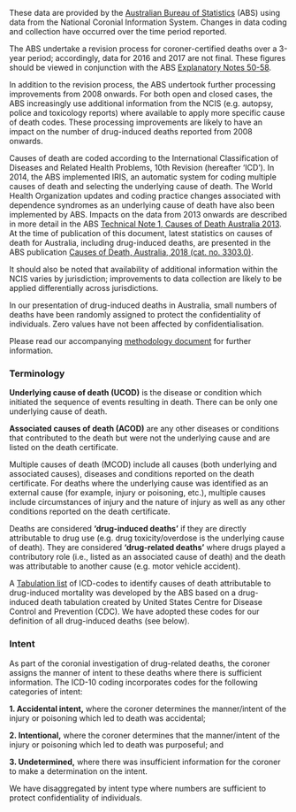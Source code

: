 These data are provided by the [Australian Bureau of Statistics](http://www.abs.gov.au/) (ABS) using data from the National Coronial Information System. Changes in data coding and collection have occurred over the time period reported. 

The ABS undertake a revision process for coroner-certified deaths over a 3-year period; accordingly, data for 2016 and 2017 are not final. These figures should be viewed in conjunction with the ABS [Explanatory Notes 50-58](http://www.abs.gov.au/AUSSTATS/abs@.nsf/Lookup/3303.0Explanatory%20Notes12016?OpenDocument).

In addition to the revision process, the ABS undertook further processing improvements from 2008 onwards. For both open and closed cases, the ABS increasingly use additional information from the NCIS (e.g. autopsy, police and toxicology reports) where available to apply more specific cause of death codes. These processing improvements are likely to have an impact on the number of drug-induced deaths reported from 2008 onwards. 

Causes of death are coded according to the International Classification of Diseases and Related Health Problems, 10th Revision (hereafter ‘ICD’). In 2014, the ABS implemented IRIS, an automatic system for coding multiple causes of death and selecting the underlying cause of death. The World Health Organization updates and coding practice changes associated with dependence syndromes as an underlying cause of death have also been implemented by ABS. Impacts on the data from 2013 onwards are described in more detail in the ABS [Technical Note 1, Causes of Death Australia 2013](http://www.abs.gov.au/AUSSTATS/abs@.nsf/Previousproducts/3303.0Technical%20Note12013?opendocument&tabname=Notes).  At the time of publication of this document, latest statistics on causes of death for Australia, including drug-induced deaths, are presented in the ABS publication [Causes of Death, Australia, 2018 (cat. no. 3303.0)](http://www.abs.gov.au/AUSSTATS/abs@.nsf/Lookup/3303.0Main+Features12018?OpenDocument).

It should also be noted that availability of additional information within the NCIS varies by jurisdiction; improvements to data collection are likely to be applied differentially across jurisdictions. 

In our presentation of drug-induced deaths in Australia, small numbers of deaths have been randomly assigned to protect the confidentiality of individuals. Zero values have not been affected by confidentialisation. 

Please read our accompanying [methodology document](https://ndarc.med.unsw.edu.au/resource/trends-drug-induced-deaths-australia-1997-2017) for further information. 

### Terminology 

**Underlying cause of death (UCOD)** is the disease or condition which initiated the sequence of events resulting in death. There can be only one underlying cause of death. 

**Associated causes of death (ACOD)** are any other diseases or conditions that contributed to the death but were not the underlying cause and are listed on the death certificate.  

Multiple causes of death (MCOD) include all causes (both underlying and associated causes), diseases and conditions reported on the death certificate. For deaths where the underlying cause was identified as an external cause (for example, injury or poisoning, etc.), multiple causes include circumstances of injury and the nature of injury as well as any other conditions reported on the death certificate. 

Deaths are considered **‘drug-induced deaths’** if they are directly attributable to drug use (e.g. drug toxicity/overdose is the underlying cause of death). They are considered **‘drug-related deaths’** where drugs played a contributory role (i.e., listed as an associated cause of death) and the death was attributable to another cause (e.g. motor vehicle accident). 

A [Tabulation list](http://www.abs.gov.au/AUSSTATS/abs@.nsf/Previousproducts/3303.0Appendix22016?opendocument&tabname=Notes&prodno=3303.0&issue=2016&num=&view=) of ICD-codes to identify causes of death attributable to drug-induced mortality was developed by the ABS based on a drug-induced death tabulation created by United States Centre for Disease Control and Prevention (CDC). We have adopted these codes for our definition of all drug-induced deaths (see below). 

### Intent

As part of the coronial investigation of drug-related deaths, the coroner assigns the manner of intent to these deaths where there is sufficient information. The ICD-10 coding incorporates codes for the following categories of intent: 

**1. Accidental intent,** where the coroner determines the manner/intent of the injury or poisoning which led to death was accidental; 

**2. Intentional,** where the coroner determines that the manner/intent of the injury or poisoning which led to death was purposeful; and 

**3. Undetermined,** where there was insufficient information for the coroner to make a determination on the intent. 

We have disaggregated by intent type where numbers are sufficient to protect confidentiality of individuals.
